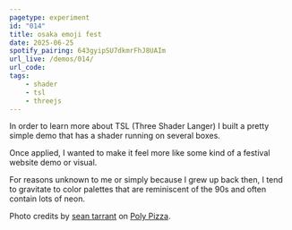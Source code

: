```yaml
---
pagetype: experiment
id: "014"
title: osaka emoji fest
date: 2025-06-25
spotify_pairing: 643gyipSU7dkmrFhJ8UAIm
url_live: /demos/014/
url_code: 
tags: 
    - shader
    - tsl
    - threejs
---
```

In order to learn more about TSL (Three Shader Langer) I built a pretty simple demo that has a shader running on several boxes. 

Once applied, I wanted to make it feel more like some kind of a festival website demo or visual. 

For reasons unknown to me or simply because I grew up back then, I tend to gravitate to color palettes that are reminiscent of the 90s and often contain lots of neon.

Photo credits by [sean tarrant](https://poly.pizza/u/Sean%20Tarrant) on [Poly Pizza](https://poly.pizza/m/dzbwWVcvygi).